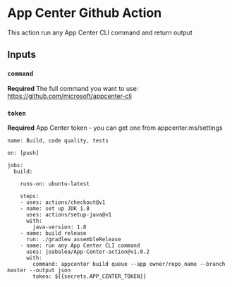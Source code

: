 # App Center Github Action

This action run any App Center CLI command and return output

## Inputs

### `command`

**Required** The full command you want to use:
https://github.com/microsoft/appcenter-cli

### `token`

**Required** App Center token - you can get one from appcenter.ms/settings


```
name: Build, code quality, tests 

on: [push]

jobs:
  build:

    runs-on: ubuntu-latest

    steps:
    - uses: actions/checkout@v1
    - name: set up JDK 1.8
      uses: actions/setup-java@v1
      with:
        java-version: 1.8
    - name: build release 
      run: ./gradlew assembleRelease
    - name: run any App Center CLI command
      uses: joabalea/App-Center-action@v1.0.2
      with:
        command: appcenter build queue --app owner/repo_name --branch master --output json
        token: ${{secrets.APP_CENTER_TOKEN}}
```
